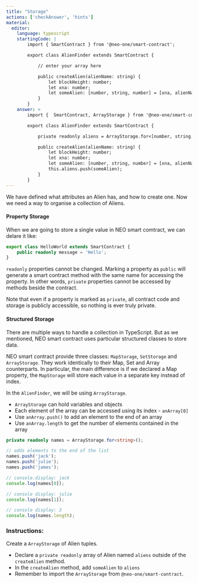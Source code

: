 ```yaml
---
title: "Storage"
actions: ['checkAnswer', 'hints']
material: 
  editor:
    language: typescript
    startingCode: |
        import { SmartContract } from '@neo-one/smart-contract';

        export class AlienFinder extends SmartContract {

            // enter your array here

            public createAlien(alienName: string) {
                let blockHeight: number;
                let xna: number;
                let someAlien: [number, string, number] = [xna, alienName, blockHeight];
            }
        }
    answer: > 
        import {  SmartContract, ArrayStorage } from '@neo-one/smart-contract';

        export class AlienFinder extends SmartContract {

            private readonly aliens = ArrayStorage.for<[number, string, number]>();

            public createAlien(alienName: string) {
                let blockHeight: number;
                let xna: number;
                let someAlien: [number, string, number] = [xna, alienName, blockHeight];
                this.aliens.push(someAlien);
            }
        }
---
```


We have defined what attributes an Alien has, and how to create one. Now we need a way to organise a collection of Aliens. 

#### Property Storage

When we are going to store a single value in NEO smart comtract, we can delare it like:

```typescript
export class HelloWorld extends SmartContract {
    public readonly message = 'Hello';
}
```

`readonly` properties cannot be changed. Marking a property as `public` will generate a smart contract method with the same name for accessing the property. In other words, `private` properties cannot be accessed by methods beside the contract.

Note that even if a property is marked as `private`, all contract code and storage is publicly accessible, so nothing is ever truly private.

#### Structured Storage

There are multiple ways to handle a collection in TypeScript. But as we mentioned, NEO smart contract uses particular structured classes to store data.

NEO smart contract provide three classes: `MapStorage`, `SetStorage` and `ArrayStorage`. They work identically to their Map, Set and Array counterparts. In particular, the main difference is if we declared a Map property, the  `MapStorage` will store each value in a separate key instead of index.

In the `AlienFinder`, we will be using `ArrayStorage`.

- `ArrayStorage` can hold variables and objects
- Each element of the array can be accessed using its index - `anArray[0]`
- Use `anArray.push()` to add an element to the end of an array
- Use `anArray.length` to get the number of elements contained in the array

```typescript
private readonly names = ArrayStorage.for<string>();

// adds elements to the end of the list
names.push('jack');
names.push('julie');
names.push('james');

// console.display: jack
console.log(names[0]);

// console display: julie
console.log(names[1]); 

// console display: 3
console.log(names.length);
```

### Instructions: 

Create a `ArrayStorage` of Alien tuples. 

- Declare a `private readonly` array of Alien named `aliens` outside of the `createAlien` method. 
- In the `createAlien` method, add `someAlien` to `aliens`
- Remember to import the `ArrayStorage` from `@neo-one/smart-contract`.